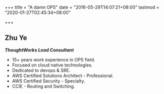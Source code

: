 +++
title = "A damn OPS"
date = "2016-05-29T14:07:21+08:00"
lastmod = "2020-01-27T02:45:34+08:00"

+++

## Zhu Ye

***ThoughtWorks Lead Consultant***

- 15+ years work experience in OPS field.
- Focused on cloud native technologies.
- Dedicated to devops & SRE.
- AWS Certified Solutions Architect - Professional.
- AWS Certified Security - Specialty.
- CCIE - Routing and Switching.
